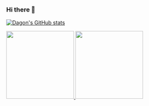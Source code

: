 ### Hi there 👋
[![Dagon's GitHub stats](https://github-readme-stats.vercel.app/api?username=dagonlee)](https://github.com/dagonlee/github-readme-stats)

<a href="https://github.com/dagonlee">
  <img height="180em" src="https://github-readme-stats-eight-theta.vercel.app/api?username=dagonlee&show_icons=true&theme=algolia&include_all_commits=true&count_private=true"/>
  <img height="180em" src="https://github-readme-stats-eight-theta.vercel.app/api/top-langs/?username=dagonlee&layout=compact&langs_count=8&theme=algolia"/>
</a>

<!--
**DagonLee/DagonLee** is a ✨ _special_ ✨ repository because its `README.md` (this file) appears on your GitHub profile.

Here are some ideas to get you started:

- 🔭 I’m currently working on ...
- 🌱 I’m currently learning ...
- 👯 I’m looking to collaborate on ...
- 🤔 I’m looking for help with ...
- 💬 Ask me about ...
- 📫 How to reach me: ...
- 😄 Pronouns: ...
- ⚡ Fun fact: ...
-->
